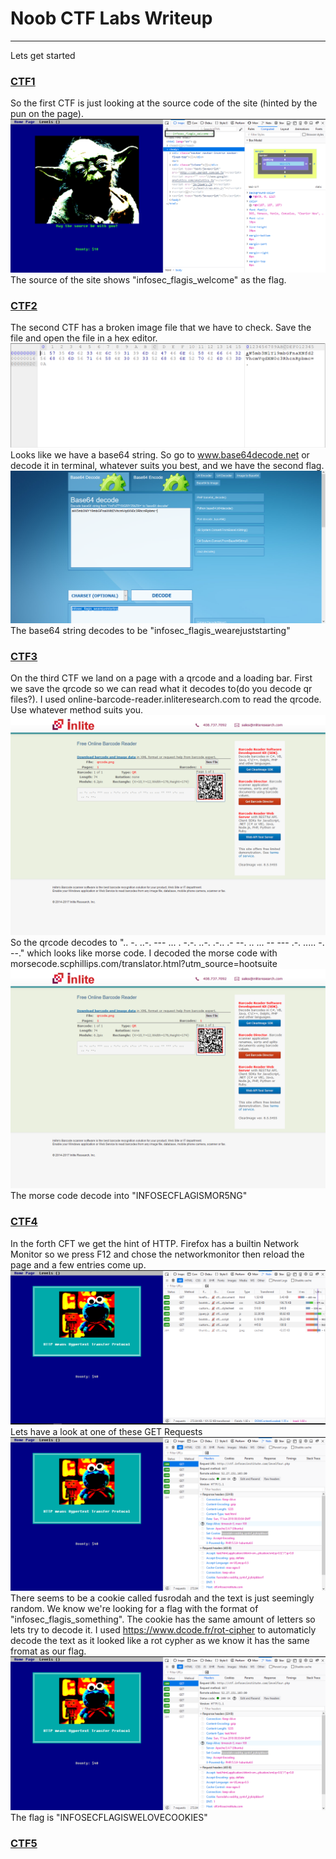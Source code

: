 # Noob CTF Labs Writeup 
 ---
 Lets get started
 ### [CTF1](http://ctf.infosecinstitute.com/levelone.php)
 So the first CTF is just looking at the source code of the site (hinted by the pun on the page). 
 ![CTF 1 Screenshot](CTF1.png)
 The source of the site shows "infosec_flagis_welcome" as the flag.
 
  ### [CTF2](http://ctf.infosecinstitute.com/leveltwo.php)
  The second CTF has a broken image file that we have to check. Save the file and open the file in a hex editor. 
   ![CTF 2.1 Screenshot](CTF2.1.png)
   Looks like we have a base64 string. So go to www.base64decode.net or decode it in terminal, whatever suits you best, and we have the second flag.
   ![CTF 2.2 Screenshot](CTF2.2.png)
   The base64 string decodes to be "infosec_flagis_wearejuststarting"
                                                                          
 ### [CTF3](http://ctf.infosecinstitute.com/levelthree.php)
 On the third CTF we land on a page with a qrcode and a loading bar. First we save the qrcode so we can read what it decodes to(do you decode qr files?). I used online-barcode-reader.inliteresearch.com to read the qrcode. Use whatever method suits you.
 ![CTF 3.1 Screenshot](CTF3.1.png)
 So the qrcode decodes to ".. -. ..-. --- ... . -.-. ..-. .-.. .- --. .. ... -- --- .-. ..... -. --." which looks like morse code. I decoded the morse code with morsecode.scphillips.com/translator.html?utm_source=hootsuite 
 ![CTF 3.1 Screenshot](CTF3.1.png)
 The morse code decode into "INFOSECFLAGISMOR5NG"
  
 ### [CTF4](http://ctf.infosecinstitute.com/levelfour.php)
 In the forth CFT we get the hint of HTTP. Firefox has a builtin Network Monitor so we press F12 and chose the networkmonitor then reload the page and a few entries come up.
 ![CTF 4.1 Screenshot](CTF4.1.png)
 Lets have a look at one of these GET Requests 
 ![CTF 4.2 Screenshot](CTF4.2.png)
 There seems to be a cookie called fusrodah and the text is just seemingly random. 
 We know we're looking for a flag with the format of "infosec_flagis_something". The cookie has the same amount of letters so lets try to decode it. I used https://www.dcode.fr/rot-cipher to automaticly decode the text as it looked like a rot cypher as we know it has the same fromat as our flag.
 ![CTF 4.2 Screenshot](CTF4.2.png)
 The flag is "INFOSECFLAGISWELOVECOOKIES"
 
 ### [CTF5](http://ctf.infosecinstitute.com/levelfive.php)